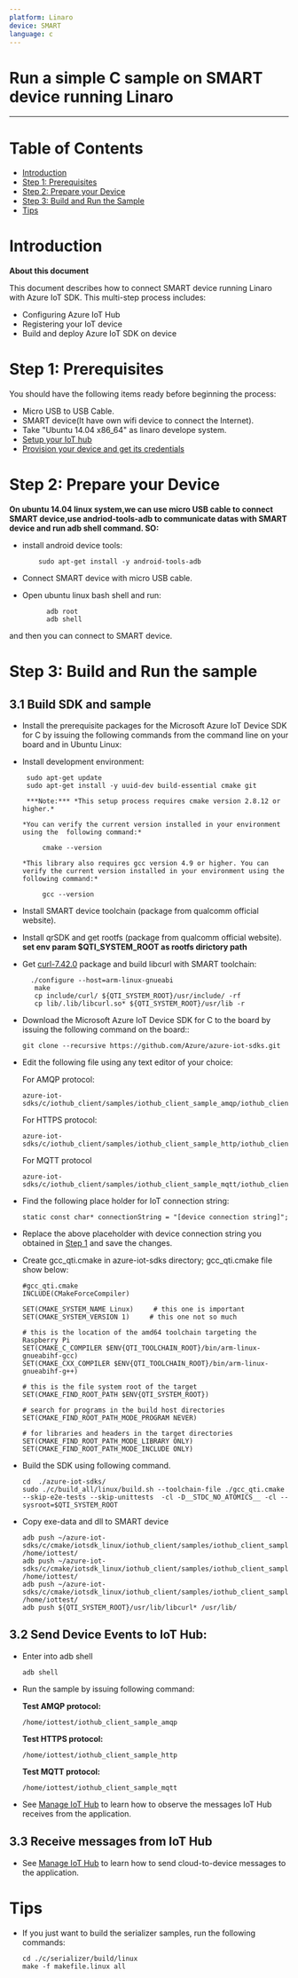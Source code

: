 ```yaml
---
platform: Linaro
device: SMART
language: c
---
```


Run a simple C sample on SMART device running Linaro
===
---

# Table of Contents

-   [Introduction](#Introduction)
-   [Step 1: Prerequisites](#Prerequisites)
-   [Step 2: Prepare your Device](#PrepareDevice)
-   [Step 3: Build and Run the Sample](#Build)
-   [Tips](#tips)

<a name="Introduction"></a>
# Introduction

**About this document**

This document describes how to connect SMART device running Linaro with Azure IoT SDK. This multi-step process includes:

-   Configuring Azure IoT Hub
-   Registering your IoT device
-   Build and deploy Azure IoT SDK on device

<a name="Prerequisites"></a>
# Step 1: Prerequisites

You should have the following items ready before beginning the process:


-   Micro USB to USB Cable.
-   SMART device(It have own wifi device to connect the Internet).
-   Take "Ubuntu 14.04 x86_64" as linaro develope system.
-   [Setup your IoT hub][lnk-setup-iot-hub]
-   [Provision your device and get its credentials][lnk-manage-iot-hub]

<a name="PrepareDevice"></a>
# Step 2: Prepare your Device
**On ubuntu 14.04 linux system,we can use micro USB cable to connect SMART device,use andriod-tools-adb to communicate datas with SMART device and run adb shell command. SO:**

-   install android device tools:

            sudo apt-get install -y android-tools-adb
- Connect SMART device with micro USB cable. 
- Open ubuntu linux bash shell and run:

            adb root
            adb shell
and then you can connect to SMART device.


<a name="Build"></a>
# Step 3: Build and Run the sample

<a name="Load"></a>
## 3.1 Build SDK and sample

-   Install the prerequisite packages for the Microsoft Azure IoT Device SDK for C by issuing the following commands from the command line on your board and in Ubuntu Linux:
 -   Install development environment:

          sudo apt-get update
          sudo apt-get install -y uuid-dev build-essential cmake git
 
          ***Note:*** *This setup process requires cmake version 2.8.12 or higher.* 
    
         *You can verify the current version installed in your environment using the  following command:*

              cmake --version

         *This library also requires gcc version 4.9 or higher. You can verify the current version installed in your environment using the following command:*
    
              gcc --version 
 -   Install SMART device toolchain (package from qualcomm official website).
 -   Install qrSDK and get rootfs (package from qualcomm official website). **set env param $QTI_SYSTEM_ROOT as  rootfs dirictory path**

-    Get [curl-7.42.0](https://curl.haxx.se/download/curl-7.42.0.tar.bz2) package and build libcurl with SMART toolchain:
  
           ./configure --host=arm-linux-gnueabi 
            make
            cp include/curl/ ${QTI_SYSTEM_ROOT}/usr/include/ -rf
            cp lib/.lib/libcurl.so* ${QTI_SYSTEM_ROOT}/usr/lib -r
  


-   Download the Microsoft Azure IoT Device SDK for C to the board by issuing the following command on the board::

        git clone --recursive https://github.com/Azure/azure-iot-sdks.git

-   Edit the following file using any text editor of your choice:
   

    For AMQP protocol:

        azure-iot-sdks/c/iothub_client/samples/iothub_client_sample_amqp/iothub_client_sample_amqp.c

    For HTTPS protocol:

        azure-iot-sdks/c/iothub_client/samples/iothub_client_sample_http/iothub_client_sample_http.c
        
    For MQTT protocol

        azure-iot-sdks/c/iothub_client/samples/iothub_client_sample_mqtt/iothub_client_sample_mqtt.c

-   Find the following place holder for IoT connection string:

        static const char* connectionString = "[device connection string]";

-   Replace the above placeholder with device connection string you obtained in [Step 1](#Prerequisites) and save the changes.
-   Create gcc_qti.cmake in azure-iot-sdks directory; gcc_qti.cmake file  show below:
    
        #gcc_qti.cmake
        INCLUDE(CMakeForceCompiler)
        
        SET(CMAKE_SYSTEM_NAME Linux)     # this one is important
        SET(CMAKE_SYSTEM_VERSION 1)     # this one not so much
        
        # this is the location of the amd64 toolchain targeting the Raspberry Pi
        SET(CMAKE_C_COMPILER $ENV{QTI_TOOLCHAIN_ROOT}/bin/arm-linux-gnueabihf-gcc)
        SET(CMAKE_CXX_COMPILER $ENV{QTI_TOOLCHAIN_ROOT}/bin/arm-linux-gnueabihf-g++)
        
        # this is the file system root of the target
        SET(CMAKE_FIND_ROOT_PATH $ENV{QTI_SYSTEM_ROOT})
        
        # search for programs in the build host directories
        SET(CMAKE_FIND_ROOT_PATH_MODE_PROGRAM NEVER)
        
        # for libraries and headers in the target directories
        SET(CMAKE_FIND_ROOT_PATH_MODE_LIBRARY ONLY)
        SET(CMAKE_FIND_ROOT_PATH_MODE_INCLUDE ONLY)

-   Build the SDK using following command.

        cd  ./azure-iot-sdks/
        sudo ./c/build_all/linux/build.sh --toolchain-file ./gcc_qti.cmake --skip-e2e-tests --skip-unittests  -cl -D__STDC_NO_ATOMICS__ -cl --sysroot=$QTI_SYSTEM_ROOT
-   Copy exe-data and dll to SMART device
    
        adb push ~/azure-iot-sdks/c/cmake/iotsdk_linux/iothub_client/samples/iothub_client_sample_http/iothub_client_sample_http /home/iottest/
        adb push ~/azure-iot-sdks/c/cmake/iotsdk_linux/iothub_client/samples/iothub_client_sample_mqtt/iothub_client_sample_mqtt /home/iottest/
        adb push ~/azure-iot-sdks/c/cmake/iotsdk_linux/iothub_client/samples/iothub_client_sample_amqp/iothub_client_sample_amqp /home/iottest/
        adb push ${QTI_SYSTEM_ROOT}/usr/lib/libcurl* /usr/lib/ 

## 3.2 Send Device Events to IoT Hub:

-   Enter into  adb shell
    
        adb shell
    
-   Run the sample by issuing following command:

    **Test AMQP protocol:**

        /home/iottest/iothub_client_sample_amqp
    **Test HTTPS protocol:**

        /home/iottest/iothub_client_sample_http

    **Test MQTT protocol:**

        /home/iottest/iothub_client_sample_mqtt

-   See [Manage IoT Hub][lnk-manage-iot-hub] to learn how to observe the messages IoT Hub receives from the application.

## 3.3 Receive messages from IoT Hub

-   See [Manage IoT Hub][lnk-manage-iot-hub] to learn how to send cloud-to-device messages to the application.

<a name="tips"></a>
# Tips

- If you just want to build the serializer samples, run the following commands:

  ```
  cd ./c/serializer/build/linux
  make -f makefile.linux all
  ```

[setup-devbox-linux]: https://github.com/Azure/azure-iot-sdks/blob/master/c/doc/devbox_setup.md
[lnk-setup-iot-hub]: ../setup_iothub.md
[lnk-manage-iot-hub]: ../manage_iot_hub.md

